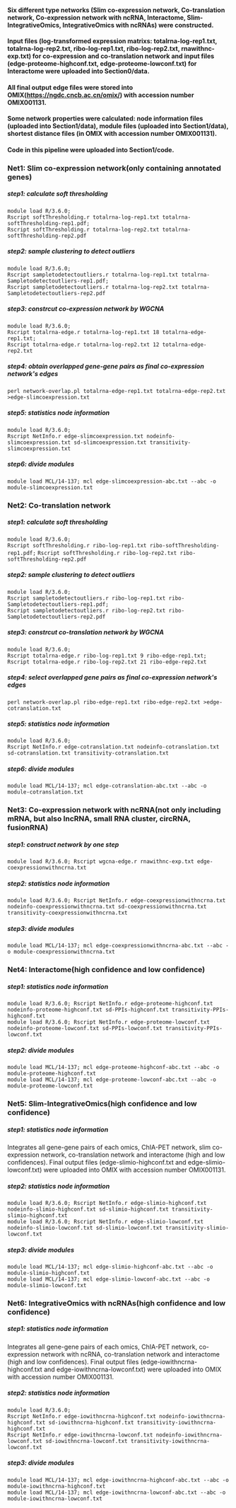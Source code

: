#### Six different type networks (Slim co-expression network, Co-translation network, Co-expression network with ncRNA, Interactome, Slim-IntegrativeOmics, IntegrativeOmics with ncRNAs) were constructed.  
#### Input files (log-transformed expression matrixs: totalrna-log-rep1.txt, totalrna-log-rep2.txt, ribo-log-rep1.txt, ribo-log-rep2.txt, rnawithnc-exp.txt) for co-expression and co-translation network and input files (edge-proteome-highconf.txt, edge-proteome-lowconf.txt) for Interactome were uploaded into Section0/data. 
#### All final output edge files were stored into OMIX(https://ngdc.cncb.ac.cn/omix/) with accession number OMIX001131.  
#### Some network properties were calculated: node information files (uploaded into Section1/data), module files (uploaded into Section1/data), shortest distance files (in OMIX with accession number OMIX001131).  
#### Code in this pipeline were uploaded into Section1/code.
### Net1: Slim co-expression network(only containing annotated genes)  
##### step1: calculate soft thresholding  
`module load R/3.6.0;`  
`Rscript softThresholding.r totalrna-log-rep1.txt totalrna-softThresholding-rep1.pdf;`  
`Rscript softThresholding.r totalrna-log-rep2.txt totalrna-softThresholding-rep2.pdf`    
##### step2: sample clustering to detect outliers
`module load R/3.6.0;`  
`Rscript sampletodetectoutliers.r totalrna-log-rep1.txt totalrna-Sampletodetectoutliers-rep1.pdf;`  
`Rscript sampletodetectoutliers.r totalrna-log-rep2.txt totalrna-Sampletodetectoutliers-rep2.pdf`  
##### step3: constrcut co-expression network by WGCNA
`module load R/3.6.0;`  
`Rscript totalrna-edge.r totalrna-log-rep1.txt 18 totalrna-edge-rep1.txt;`  
`Rscript totalrna-edge.r totalrna-log-rep2.txt 12 totalrna-edge-rep2.txt`  
##### step4: obtain overlapped gene-gene pairs as final co-expression network's edges  
`perl network-overlap.pl totalrna-edge-rep1.txt totalrna-edge-rep2.txt >edge-slimcoexpression.txt`   
##### step5: statistics node information
`module load R/3.6.0;`  
`Rscript NetInfo.r edge-slimcoexpression.txt nodeinfo-slimcoexpression.txt sd-slimcoexpression.txt transitivity-slimcoexpression.txt`
##### step6: divide modules
`module load MCL/14-137; mcl edge-slimcoexpression-abc.txt --abc -o module-slimcoexpression.txt`

### Net2: Co-translation network  
##### step1: calculate soft thresholding  
`module load R/3.6.0;`  
`Rscript softThresholding.r ribo-log-rep1.txt ribo-softThresholding-rep1.pdf;` 
`Rscript softThresholding.r ribo-log-rep2.txt ribo-softThresholding-rep2.pdf`  

##### step2: sample clustering to detect outliers
`module load R/3.6.0;`  
`Rscript sampletodetectoutliers.r ribo-log-rep1.txt ribo-Sampletodetectoutliers-rep1.pdf;`  
`Rscript sampletodetectoutliers.r ribo-log-rep2.txt ribo-Sampletodetectoutliers-rep2.pdf`  

##### step3: constrcut co-translation network by WGCNA
`module load R/3.6.0;`  
`Rscript totalrna-edge.r ribo-log-rep1.txt 9 ribo-edge-rep1.txt;`  
`Rscript totalrna-edge.r ribo-log-rep2.txt 21 ribo-edge-rep2.txt` 

##### step4: select overlapped gene pairs as final co-expression network's edges  
`perl network-overlap.pl ribo-edge-rep1.txt ribo-edge-rep2.txt >edge-cotranslation.txt`   
##### step5: statistics node information
`module load R/3.6.0;`  
`Rscript NetInfo.r edge-cotranslation.txt nodeinfo-cotranslation.txt sd-cotranslation.txt transitivity-cotranslation.txt` 
##### step6: divide modules
`module load MCL/14-137; mcl edge-cotranslation-abc.txt --abc -o module-cotranslation.txt`

### Net3: Co-expression network with ncRNA(not only including mRNA, but also lncRNA, small RNA cluster, circRNA, fusionRNA) 
##### step1: construct network by one step
`module load R/3.6.0; Rscript wgcna-edge.r rnawithnc-exp.txt edge-coexpressionwithncrna.txt`  
##### step2: statistics node information
`module load R/3.6.0; Rscript NetInfo.r edge-coexpressionwithncrna.txt nodeinfo-coexpressionwithncrna.txt sd-coexpressionwithncrna.txt transitivity-coexpressionwithncrna.txt`
##### step3: divide modules
`module load MCL/14-137; mcl edge-coexpressionwithncrna-abc.txt --abc -o module-coexpressionwithncrna.txt`

### Net4: Interactome(high confidence and low confidence)  
##### step1: statistics node information
`module load R/3.6.0; Rscript NetInfo.r edge-proteome-highconf.txt nodeinfo-proteome-highconf.txt sd-PPIs-highconf.txt transitivity-PPIs-highconf.txt`  
`module load R/3.6.0; Rscript NetInfo.r edge-proteome-lowconf.txt nodeinfo-proteome-lowconf.txt sd-PPIs-lowconf.txt transitivity-PPIs-lowconf.txt`  
##### step2: divide modules
`module load MCL/14-137; mcl edge-proteome-highconf-abc.txt --abc -o module-proteome-highconf.txt`  
`module load MCL/14-137; mcl edge-proteome-lowconf-abc.txt --abc -o module-proteome-lowconf.txt`  

### Net5: Slim-IntegrativeOmics(high confidence and low confidence)  
##### step1: statistics node information  
Integrates all gene-gene pairs of each omics, ChIA-PET network, slim co-expression network, co-translation network and interactome (high and low confidences). Final output files (edge-slimio-highconf.txt and edge-slimio-lowconf.txt) were uploaded into OMIX with accession number OMIX001131.
##### step2: statistics node information
`module load R/3.6.0; Rscript NetInfo.r edge-slimio-highconf.txt nodeinfo-slimio-highconf.txt sd-slimio-highconf.txt transitivity-slimio-highconf.txt`  
`module load R/3.6.0; Rscript NetInfo.r edge-slimio-lowconf.txt nodeinfo-slimio-lowconf.txt sd-slimio-lowconf.txt transitivity-slimio-lowconf.txt`  
##### step3: divide modules
`module load MCL/14-137; mcl edge-slimio-highconf-abc.txt --abc -o module-slimio-highconf.txt`  
`module load MCL/14-137; mcl edge-slimio-lowconf-abc.txt --abc -o module-slimio-lowconf.txt`  

### Net6: IntegrativeOmics with ncRNAs(high confidence and low confidence)  
##### step1: statistics node information  
Integrates all gene-gene pairs of each omics, ChIA-PET network, co-expression network with ncRNA, co-translation network and interactome (high and low confidences). Final output files (edge-iowithncrna-highconf.txt and edge-iowithncrna-lowconf.txt) were uploaded into OMIX with accession number OMIX001131.
##### step2: statistics node information
`module load R/3.6.0;`  
`Rscript NetInfo.r edge-iowithncrna-highconf.txt nodeinfo-iowithncrna-highconf.txt sd-iowithncrna-highconf.txt transitivity-iowithncrna-highconf.txt`  
`Rscript NetInfo.r edge-iowithncrna-lowconf.txt nodeinfo-iowithncrna-lowconf.txt sd-iowithncrna-lowconf.txt transitivity-iowithncrna-lowconf.txt` 
##### step3: divide modules
`module load MCL/14-137; mcl edge-iowithncrna-highconf-abc.txt --abc -o module-iowithncrna-highconf.txt`  
`module load MCL/14-137; mcl edge-iowithncrna-lowconf-abc.txt --abc -o module-iowithncrna-lowconf.txt`  

